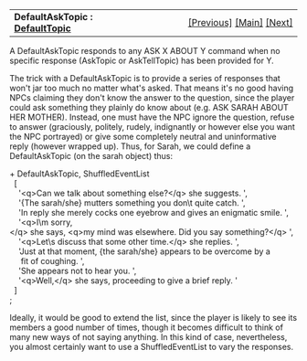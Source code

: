 ---
---
<table width="100%" data-border="0" data-cellspacing="0"
data-cellpadding="3" data-bgcolor="#C0C0C0">
<colgroup>
<col style="width: 50%" />
<col style="width: 50%" />
</colgroup>
<tbody>
<tr>
<td style="text-align: left;"><strong>DefaultAskTopic : <a
href="defaulttopics-overview.html">DefaultTopic</a><br />
</strong></td>
<td style="text-align: right;"><a
href="defaulttopics-overview.html">[Previous]</a> <a
href="generalintroduction.html">[Main]</a> <a
href="defaulttelltopic.html">[Next]</a></td>
</tr>
</tbody>
</table>

  
A DefaultAskTopic responds to any ASK X ABOUT Y command when no specific
response (AskTopic or AskTellTopic) has been provided for Y.  
  
The trick with a DefaultAskTopic is to provide a series of responses
that won't jar too much no matter what's asked. That means it's no good
having NPCs claiming they don't know the answer to the question, since
the player could ask something they plainly do know about (e.g. ASK
SARAH ABOUT HER MOTHER). Instead, one must have the NPC ignore the
question, refuse to answer (graciously, politely, rudely, indignantly or
however else you want the NPC portrayed) or give some completely neutral
and uninformative reply (however wrapped up). Thus, for Sarah, we could
define a DefaultAskTopic (on the sarah object) thus:  
  
+ DefaultAskTopic, ShuffledEventList    
  \[  
    '\<q\>Can we talk about something else?\</q\> she suggests. ',  
    '{The sarah/she} mutters something you don\\t quite catch. ',  
    'In reply she merely cocks one eyebrow and gives an enigmatic smile. ',  
    '\<q\>I\\m sorry,\</q\> she says, \<q\>my mind was elsewhere. Did you say something?\</q\> ',  
    '\<q\>Let\\s discuss that some other time.\</q\> she replies. ',  
    'Just at that moment, {the sarah/she} appears to be overcome by a   
     fit of coughing. ',  
    'She appears not to hear you. ',  
    '\<q\>Well,\</q\> she says, proceeding to give a brief reply. '  
  \]   
;    
  
Ideally, it would be good to extend the list, since the player is likely
to see its members a good number of times, though it becomes difficult
to think of many new ways of not saying anything. In this kind of case,
nevertheless, you almost certainly want to use a ShuffledEventList to
vary the responses.  
